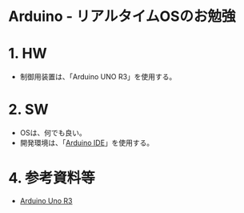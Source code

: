 # Arduino - リアルタイムOSのお勉強

# 1. HW
- 制御用装置は、「Arduino UNO R3」を使用する。

# 2. SW
- OSは、何でも良い。
- 開発環境は、「[Arduino IDE][def_url_aide]」を使用する。

# 4. 参考資料等
- [Arduino Uno R3][def_url_aur3]


[def_url_aide]: https://www.arduino.cc/en/software
[def_url_aur3]: https://store-usa.arduino.cc/products/arduino-uno-rev3/
